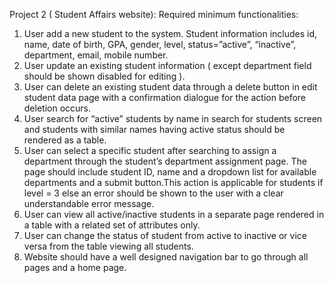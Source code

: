 Project 2 ( Student Affairs website):
Required minimum functionalities:
1. User add a new student to the system. Student information includes id, name,
date of birth, GPA, gender, level, status=”active”, “inactive”, department, email,
mobile number.
2. User update an existing student information ( except department field should be
shown disabled for editing ).
3. User can delete an existing student data through a delete button in edit student
data page with a confirmation dialogue for the action before deletion occurs.
4. User search for “active” students by name in search for students screen and
students with similar names having active status should be rendered as a table.
5. User can select a specific student after searching to assign a department through
the student’s department assignment page. The page should include student ID,
name and a dropdown list for available departments and a submit button.This
action is applicable for students if level = 3 else an error should be shown to the
user with a clear understandable error message.
6. User can view all active/inactive students in a separate page rendered in a table
with a related set of attributes only.
7. User can change the status of student from active to inactive or vice versa from
the table viewing all students.
8. Website should have a well designed navigation bar to go through all pages and
a home page.
